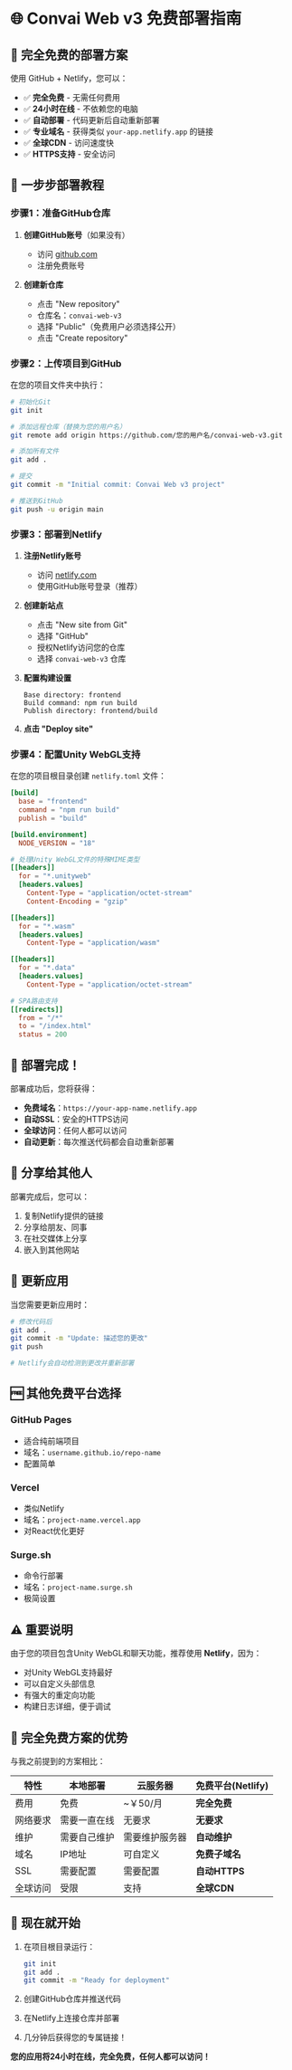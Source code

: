 # 🌐 Convai Web v3 免费部署指南

## 🎯 完全免费的部署方案

使用 GitHub + Netlify，您可以：
- ✅ **完全免费** - 无需任何费用
- ✅ **24小时在线** - 不依赖您的电脑
- ✅ **自动部署** - 代码更新后自动重新部署
- ✅ **专业域名** - 获得类似 `your-app.netlify.app` 的链接
- ✅ **全球CDN** - 访问速度快
- ✅ **HTTPS支持** - 安全访问

## 🚀 一步步部署教程

### 步骤1：准备GitHub仓库

1. **创建GitHub账号**（如果没有）
   - 访问 [github.com](https://github.com)
   - 注册免费账号

2. **创建新仓库**
   - 点击 "New repository"
   - 仓库名：`convai-web-v3`
   - 选择 "Public"（免费用户必须选择公开）
   - 点击 "Create repository"

### 步骤2：上传项目到GitHub

在您的项目文件夹中执行：

```bash
# 初始化Git
git init

# 添加远程仓库（替换为您的用户名）
git remote add origin https://github.com/您的用户名/convai-web-v3.git

# 添加所有文件
git add .

# 提交
git commit -m "Initial commit: Convai Web v3 project"

# 推送到GitHub
git push -u origin main
```

### 步骤3：部署到Netlify

1. **注册Netlify账号**
   - 访问 [netlify.com](https://netlify.com)
   - 使用GitHub账号登录（推荐）

2. **创建新站点**
   - 点击 "New site from Git"
   - 选择 "GitHub"
   - 授权Netlify访问您的仓库
   - 选择 `convai-web-v3` 仓库

3. **配置构建设置**
   ```
   Base directory: frontend
   Build command: npm run build
   Publish directory: frontend/build
   ```

4. **点击 "Deploy site"**

### 步骤4：配置Unity WebGL支持

在您的项目根目录创建 `netlify.toml` 文件：

```toml
[build]
  base = "frontend"
  command = "npm run build"
  publish = "build"

[build.environment]
  NODE_VERSION = "18"

# 处理Unity WebGL文件的特殊MIME类型
[[headers]]
  for = "*.unityweb"
  [headers.values]
    Content-Type = "application/octet-stream"
    Content-Encoding = "gzip"

[[headers]]
  for = "*.wasm"
  [headers.values]
    Content-Type = "application/wasm"

[[headers]]
  for = "*.data"
  [headers.values]
    Content-Type = "application/octet-stream"

# SPA路由支持
[[redirects]]
  from = "/*"
  to = "/index.html"
  status = 200
```

## 🎉 部署完成！

部署成功后，您将获得：
- **免费域名**：`https://your-app-name.netlify.app`
- **自动SSL**：安全的HTTPS访问
- **全球访问**：任何人都可以访问
- **自动更新**：每次推送代码都会自动重新部署

## 📱 分享给其他人

部署完成后，您可以：
1. 复制Netlify提供的链接
2. 分享给朋友、同事
3. 在社交媒体上分享
4. 嵌入到其他网站

## 🔄 更新应用

当您需要更新应用时：
```bash
# 修改代码后
git add .
git commit -m "Update: 描述您的更改"
git push

# Netlify会自动检测到更改并重新部署
```

## 🆓 其他免费平台选择

### GitHub Pages
- 适合纯前端项目
- 域名：`username.github.io/repo-name`
- 配置简单

### Vercel
- 类似Netlify
- 域名：`project-name.vercel.app`
- 对React优化更好

### Surge.sh
- 命令行部署
- 域名：`project-name.surge.sh`
- 极简设置

## ⚠️ 重要说明

由于您的项目包含Unity WebGL和聊天功能，推荐使用 **Netlify**，因为：
- 对Unity WebGL支持最好
- 可以自定义头部信息
- 有强大的重定向功能
- 构建日志详细，便于调试

## 🎯 完全免费方案的优势

与我之前提到的方案相比：

| 特性 | 本地部署 | 云服务器 | 免费平台(Netlify) |
|------|----------|----------|-------------------|
| 费用 | 免费 | ~￥50/月 | **完全免费** |
| 网络要求 | 需要一直在线 | 无要求 | **无要求** |
| 维护 | 需要自己维护 | 需要维护服务器 | **自动维护** |
| 域名 | IP地址 | 可自定义 | **免费子域名** |
| SSL | 需要配置 | 需要配置 | **自动HTTPS** |
| 全球访问 | 受限 | 支持 | **全球CDN** |

## 🚀 现在就开始

1. 在项目根目录运行：
   ```bash
   git init
   git add .
   git commit -m "Ready for deployment"
   ```

2. 创建GitHub仓库并推送代码

3. 在Netlify上连接仓库并部署

4. 几分钟后获得您的专属链接！

**您的应用将24小时在线，完全免费，任何人都可以访问！**
